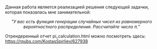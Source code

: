 Данная работа является реализацией решения следующей задачки, которая показалась мне занимательной:
<p style="text-align: center;"><i>"У вас есть функция генерации случайных чисел из равномерного вероятностного распределения. Рассчитайте число π.” </i></p>

Отрендеренный отчет pi_calculation.html можно посмотреть здесь: https://rpubs.com/KostasSpirliev/627938
